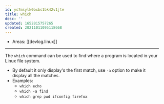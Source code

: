 ```yaml
---
id: ys7msylk0bxbs1bk42v1jte
title: which
desc: ''
updated: 1652815757265
created: 20211011095118668
---
```


- Areas: [[devlog.linux]]

---

The `which` command can be used to find where a program is located in your Linux file system.

- By default it only display's the first match, use `-a` option to make it display all the matches.
- Examples:
  - `which echo`
  - `which -a find`
  - `which grep pwd ifconfig firefox`
